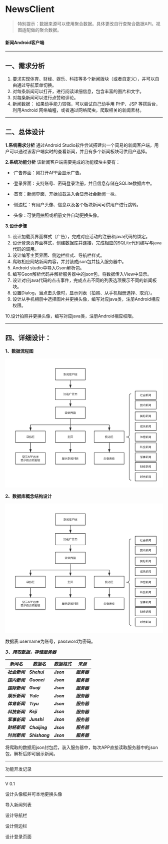 # NewsClient

> 特别提示：数据来源可以使用聚合数据。具体更改自行查聚合数据API。视图适配做的聚合数据。

#### 新闻Android客户端

<hr>


## 一、需求分析

1. 要求实现体育、财经、娱乐、科技等多个新闻版块（或者自定义），并可以自由通过导航菜单切换。
2. 对每条新闻可以打开，进行阅读详细信息，包含丰富的图片和文字。
3. 对每条新闻可以进行点赞和评论。
4. 新闻数据： 如果动手能力较强，可以尝试自己动手用 PHP、JSP 等搭后台，利用Android 网络编程，或者通过网络爬虫，爬取相关的新闻素材。

------

## 二、总体设计

**1.系统需求分析**
    通过Android Studio软件尝试搭建出一个简易的新闻客户端，用户可以通过该客户端实时的查看新闻，并且有多个新闻板块可供用户选择。

**2.系统功能分析**
该新闻客户端需要完成的功能模块主要有：

- ·广告界面：刚打开APP会显示广告。

- ·登录界面：支持账号、密码登录注册，并且信息存储在SQLite数据库中。

- ·首页：新闻界面，开始加载进入会显示社会新闻一栏。

- ·侧边栏：有用户头像、信息以及各个板块新闻可供用户进行跳转。

- ·头像：可使用拍照或相册文件自动更换头像。

  

**3.设计步骤**

1. 设计加载页界面样式（广告），完成对应活动的注册和java代码的绑定。
2. 设计登录页界面样式，创建数据库并连接，完成相应的SQLite代码编写与java代码的调用。
3. 设计编写主页界面、侧边栏样式、导航栏样式。
4. 爬取相应网站新闻内容，并封装成json包并挂入服务器中。
5. Android studio中导入Gson解析包。
6. 编写Gson解析代码并解析服务器中的json包，将数据传入View中显示。
7. 设计对应java代码的点击事件，完成点击不同的列表选项展示不同的新闻板块。
8. 设置Dialog，当点击头像时，显示列表（拍照、从手机相册选择、取消）。
9. 设计从手机相册中选择图片并更换头像，编写对应java类，注册Android相应权限。

  10.设计拍照并更换头像，编写对应java类，注册Android相应权限。

------

## 四、详细设计：

**1、数据流程图**

![](https://github.com/Chien-W/NewsClient/blob/main/picture/%E6%95%B0%E6%8D%AE%E6%B5%81%E7%A8%8B%E5%9B%BE.png)      

**2、数据库概念结构设计**

![](https://github.com/Chien-W/NewsClient/blob/main/picture/%E6%95%B0%E6%8D%AE%E6%B5%81%E7%A8%8B%E5%9B%BE.png)

数据表:username为账号，password为密码。

***3、爬取数据，存储服务器***

| ***新闻名***   | ***数据名***   | ***数据格式*** | ***来源***   |
| -------------- | -------------- | -------------- | ------------ |
| ***社会新闻*** | ***Shehui***   | ***Json***     | ***服务器*** |
| ***国内新闻*** | ***Guonei***   | ***Json***     | ***服务器*** |
| ***国际新闻*** | ***Guoji***    | ***Json***     | ***服务器*** |
| ***娱乐新闻*** | ***Yule***     | ***Json***     | ***服务器*** |
| ***体育新闻*** | ***Tiyu***     | ***Json***     | ***服务器*** |
| ***科技新闻*** | ***Keji***     | ***Json***     | ***服务器*** |
| ***军事新闻*** | ***Junshi***   | ***Json***     | ***服务器*** |
| ***财经新闻*** | ***Chaijing*** | ***Json***     | ***服务器*** |
| ***时尚新闻*** | ***Shishang*** | ***Json***     | ***服务器*** |

将爬取的数据用json封包后，装入服务器中，每次APP直接读取服务器中的json包，解析后即可展示新闻。

------

功能开发记录

<hr>
V 0.1

设计头像框并可本地更换头像

导入新闻列表

设计导航栏

设计侧边栏

设计登录页面

